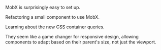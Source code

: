 MobX is surprisingly easy to set up.

Refactoring a small component to use MobX.

Learning about the new CSS container queries.

They seem like a game changer for responsive design, allowing components to adapt based on their parent's size, not just the viewport.